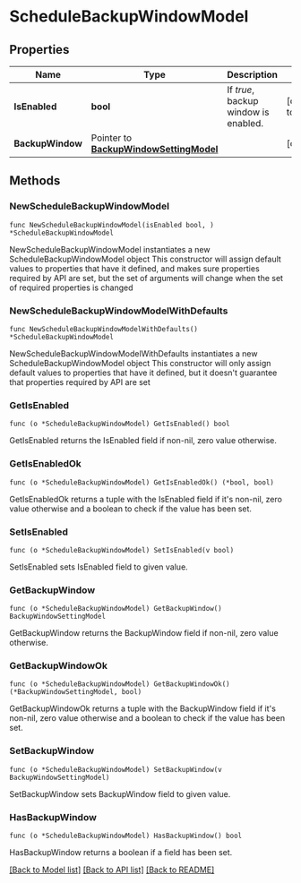 # ScheduleBackupWindowModel

## Properties

Name | Type | Description | Notes
------------ | ------------- | ------------- | -------------
**IsEnabled** | **bool** | If *true*, backup window is enabled. | [default to false]
**BackupWindow** | Pointer to [**BackupWindowSettingModel**](BackupWindowSettingModel.md) |  | [optional] 

## Methods

### NewScheduleBackupWindowModel

`func NewScheduleBackupWindowModel(isEnabled bool, ) *ScheduleBackupWindowModel`

NewScheduleBackupWindowModel instantiates a new ScheduleBackupWindowModel object
This constructor will assign default values to properties that have it defined,
and makes sure properties required by API are set, but the set of arguments
will change when the set of required properties is changed

### NewScheduleBackupWindowModelWithDefaults

`func NewScheduleBackupWindowModelWithDefaults() *ScheduleBackupWindowModel`

NewScheduleBackupWindowModelWithDefaults instantiates a new ScheduleBackupWindowModel object
This constructor will only assign default values to properties that have it defined,
but it doesn't guarantee that properties required by API are set

### GetIsEnabled

`func (o *ScheduleBackupWindowModel) GetIsEnabled() bool`

GetIsEnabled returns the IsEnabled field if non-nil, zero value otherwise.

### GetIsEnabledOk

`func (o *ScheduleBackupWindowModel) GetIsEnabledOk() (*bool, bool)`

GetIsEnabledOk returns a tuple with the IsEnabled field if it's non-nil, zero value otherwise
and a boolean to check if the value has been set.

### SetIsEnabled

`func (o *ScheduleBackupWindowModel) SetIsEnabled(v bool)`

SetIsEnabled sets IsEnabled field to given value.


### GetBackupWindow

`func (o *ScheduleBackupWindowModel) GetBackupWindow() BackupWindowSettingModel`

GetBackupWindow returns the BackupWindow field if non-nil, zero value otherwise.

### GetBackupWindowOk

`func (o *ScheduleBackupWindowModel) GetBackupWindowOk() (*BackupWindowSettingModel, bool)`

GetBackupWindowOk returns a tuple with the BackupWindow field if it's non-nil, zero value otherwise
and a boolean to check if the value has been set.

### SetBackupWindow

`func (o *ScheduleBackupWindowModel) SetBackupWindow(v BackupWindowSettingModel)`

SetBackupWindow sets BackupWindow field to given value.

### HasBackupWindow

`func (o *ScheduleBackupWindowModel) HasBackupWindow() bool`

HasBackupWindow returns a boolean if a field has been set.


[[Back to Model list]](../README.md#documentation-for-models) [[Back to API list]](../README.md#documentation-for-api-endpoints) [[Back to README]](../README.md)


